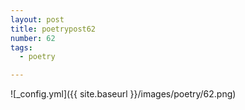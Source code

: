 ```yaml
---
layout: post
title: poetrypost62
number: 62
tags:
  - poetry

---
```




![_config.yml]({{ site.baseurl }}/images/poetry/62.png)

